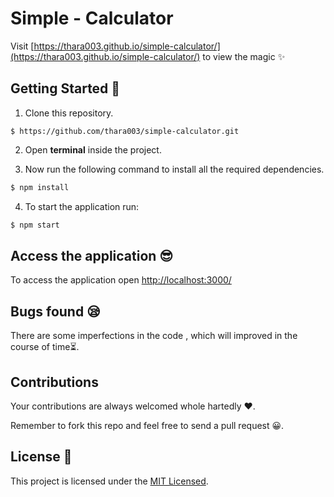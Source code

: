 # Simple - Calculator

Visit [https://thara003.github.io/simple-calculator/](https://thara003.github.io/simple-calculator/) to view the magic ✨

## Getting Started 💫

1. Clone this repository.
```git
$ https://github.com/thara003/simple-calculator.git
```
2. Open **terminal** inside the project. 

3. Now run the following command to install all the required dependencies.
```bash
$ npm install
```
4. To start the application run:
```bash
$ npm start
```

## Access the application 😎

To access the application open [http://localhost:3000/](http://localhost:3000/)

## Bugs found 😪

There are some imperfections in the code , which will improved in the course of time⏳.

## Contributions

Your contributions are always welcomed whole hartedly ❤.

Remember to fork this repo and feel free to send a pull request 😀.

## License 🧾
This project is licensed under the [MIT Licensed](https://choosealicense.com/licenses/mit/).




